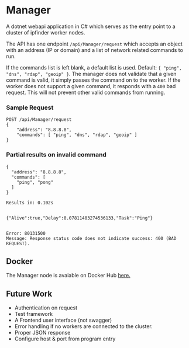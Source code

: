 # Manager

A dotnet webapi application in C# which serves as the entry point to a cluster
of ipfinder worker nodes.

The API has one endpoint `/api/Manager/request` which accepts an object with
an address (IP or domain) and a list of network related commands to run.

If the commands list is left blank, a default list is used. Default: `{ "ping", "dns", "rdap", "geoip" }`. The manager does not validate that a given command is valid, it simply passes the command on to the worker. If the worker does not support a given command, it responds with a `400` bad request. This will not prevent other valid commands from running.

### Sample Request

```
POST /api/Manager/request
{
    "address": "8.8.8.8",
    "commands": [ "ping", "dns", "rdap", "geoip" ]
}
```

### Partial results on invalid command

```
{
  "address": "8.8.8.8",
  "commands": [
    "ping", "pong"
  ]
}
```

```
Results in: 0.102s


{"Alive":true,"Delay":0.07811403274536133,"Task":"Ping"}


Error: 80131500
Message: Response status code does not indicate success: 400 (BAD REQUEST).
```

## Docker

The Manager node is avaiable on Docker Hub [here.](https://hub.docker.com/repository/docker/gaella818/manager-node)

## Future Work

* Authentication on request
* Test framework
* A Frontend user interface (not swagger)
* Error handling if no workers are connected to the cluster.
* Proper JSON response
* Configure host & port from program entry